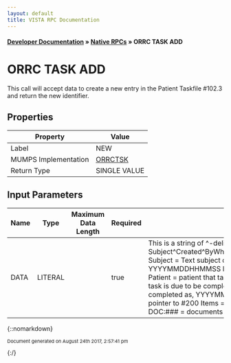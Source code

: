 ```yaml
---
layout: default
title: VISTA RPC Documentation
---
```


#### [Developer Documentation](../index) &#187; [Native RPCs](TableOfContents) &#187; ORRC TASK ADD<br/>
# ORRC TASK ADD

This call will accept data to create a new entry in the Patient Taskfile #102.3 and return the new identifier.

## Properties

Property | Value
--- | ---
Label | NEW
MUMPS Implementation | [ORRCTSK](http://code.osehra.org/dox/Routine_ORRCTSK_source.html)
Return Type | SINGLE VALUE


## Input Parameters

Name | Type | Maximum Data Length | Required | Description
--- | --- | --- | --- | ---
DATA | LITERAL |  | true | This is a string of ^-delimited attributes of a new task, in the form  Subject^Created^ByWhom^Patient^Priority^Due^Completed^ByWhom^Itemswhere Subject   &#x3D; Text subject of task      Created   &#x3D; date task was created, as YYYYMMDDHHMMSS      ByWhom    &#x3D; user who created task, as pointer to #200      Patient   &#x3D; patient that task is for, as pointer to #2      Priority  &#x3D; H, M, or L      Due       &#x3D; date task is due to be completed, as YYYMMDD[HHMM]      Completed &#x3D; date task was completed as, YYYYMMDDHHMM      ByWhom    &#x3D; user who completed task, as pointer to #200      Items     &#x3D; linked items as ID,ID,...,ID where ID is XXX:### as                  DOC:### &#x3D; documents in #8925                  ORR:### &#x3D; order results in #100



{::nomarkdown} <br/><p style="font-size: 11px">Document generated on August 24th 2017, 2:57:41 pm</p>{:/}